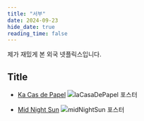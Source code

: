```yaml
---
title: "서부"
date: 2024-09-23    
hide_date: true     
reading_time: false
---
```


제가 재밌게 본 외국 넷플릭스입니다.

## Title
- [Ka Cas de Papel](https://namu.wiki/w/종이의%20집)
![laCasaDePapel 포스터](/images/laCasaDePapel.webp)

- [Mid Night Sun](https://namu.wiki/w/Midnight%20Sun(영화))
![midNightSun 포스터](/images/midnightsun..webp)

